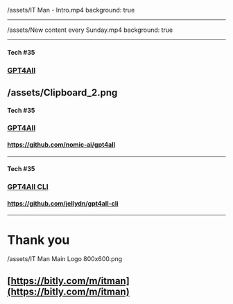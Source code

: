 
/assets/IT Man - Intro.mp4
background: true

---

/assets/New content every Sunday.mp4
background: true

---

#### Tech #35
### [GPT4All](https://twitter.com/andriy_mulyar/status/1640836003194630144)

/assets/Clipboard_2.png
---

#### Tech #35
### [GPT4All](https://github.com/nomic-ai/gpt4all)
#### https://github.com/nomic-ai/gpt4all

---
#### Tech #35
### [GPT4All CLI](https://github.com/jellydn/gpt4all-cli)
#### https://github.com/jellydn/gpt4all-cli

---

# Thank you
/assets/IT Man Main Logo 800x600.png
## [https://bitly.com/m/itman](https://bitly.com/m/itman)